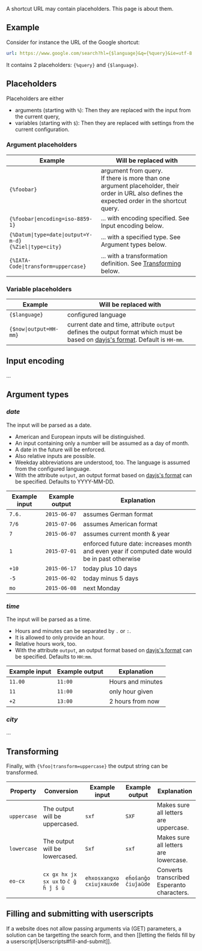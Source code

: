 A shortcut URL may contain placeholders. This page is about them.

## Example

Consider for instance the URL of the Google shortcut:

```yaml
url: https://www.google.com/search?hl={$language}&q={%query}&ie=utf-8
```

It contains 2 placeholders: `{%query}` and `{$language}`.

## Placeholders

Placeholders are either

-   arguments (starting with `%`): Then they are replaced with the input from the current query,
-   variables (starting with `$`): Then they are replaced with settings from the current configuration.

### Argument placeholders

| Example                                                     | Will be replaced with                                                                                                                              |
| ----------------------------------------------------------- | -------------------------------------------------------------------------------------------------------------------------------------------------- |
| `{%foobar}`                                                 | argument from query. <br>If there is more than one argument placeholder, their order in URL also defines the expected order in the shortcut query. |
| `{%foobar\|encoding=iso-8859-1}`                            | ... with encoding specified. See Input encoding below.                                                                                             |
| `{%Datum\|type=date\|output=Y-m-d}`<br>`{%Ziel\|type=city}` | ... with a specified type. See Argument types below.                                                                                               |
| `{%IATA-Code\|transform=uppercase}`                         | ... with a transformation definition. See [Transforming](https://github.com/trovu/trovu.github.io/wiki/Shortcut-URLs#transforming) below.          |

### Variable placeholders

| Example                | Will be replaced with                                                                                                                                                       |
| ---------------------- | --------------------------------------------------------------------------------------------------------------------------------------------------------------------------- |
| `{$language}`          | configured language                                                                                                                                                         |
| `{$now\|output=HH-mm}` | current date and time, attribute `output` defines the output format which must be based on [dayjs's format](https://day.js.org/docs/en/display/format). Default is `HH-mm`. |

## Input encoding

...

## Argument types

### _date_

The input will be parsed as a date.

-   American and European inputs will be distinguished.
-   An input containing only a number will be assumed as a day of month.
-   A date in the future will be enforced.
-   Also relative inputs are possible.
-   Weekday abbreviations are understood, too. The language is assumed from the configured language.
-   With the attribute `output`, an output format based on [dayjs's format](https://day.js.org/docs/en/display/format) can be specified. Defaults to YYYY-MM-DD.

| Example input | Example output | Explanation                                                                                     |
| ------------- | -------------- | ----------------------------------------------------------------------------------------------- |
| `7.6.`        | `2015-06-07`   | assumes German format                                                                           |
| `7/6`         | `2015-07-06`   | assumes American format                                                                         |
| `7`           | `2015-06-07`   | assumes current month & year                                                                    |
| `1`           | `2015-07-01`   | enforced future date: increases month and even year if computed date would be in past otherwise |
| `+10`         | `2015-06-17`   | today plus 10 days                                                                              |
| `-5`          | `2015-06-02`   | today minus 5 days                                                                              |
| `mo`          | `2015-06-08`   | next Monday                                                                                     |

### _time_

The input will be parsed as a time.

-   Hours and minutes can be separated by `.` or `:`.
-   It is allowed to only provide an hour.
-   Relative hours work, too.
-   With the attribute `output`, an output format based on [dayjs's format](https://day.js.org/docs/en/display/format) can be specified. Defaults to `HH:mm`.

| Example input | Example output | Explanation       |
| ------------- | -------------- | ----------------- |
| `11.00`       | `11:00`        | Hours and minutes |
| `11`          | `11:00`        | only hour given   |
| `+2`          | `13:00`        | 2 hours from now  |

### _city_

...

## Transforming

Finally, with `{%foo|transform=uppercase}` the output string can be transformed.

| Property    | Conversion                           | Example input             | Example output      | Explanation                                |
| ----------- | ------------------------------------ | ------------------------- | ------------------- | ------------------------------------------ |
| `uppercase` | The output will be uppercased.       | `sxf`                     | `SXF`               | Makes sure all letters are uppercase.      |
| `lowercase` | The output will be lowercased.       | `Sxf`                     | `sxf`               | Makes sure all letters are lowercase.      |
| `eo-cx`     | `cx gx hx jx sx ux` to `ĉ ĝ ĥ ĵ ŝ ŭ` | `ehxosxangxo cxiujxauxde` | `eĥoŝanĝo ĉiuĵaŭde` | Converts transcribed Esperanto characters. |

## Filling and submitting with userscripts

If a website does not allow passing arguments via (GET) parameters, a solution can be targetting the search form, and then [[letting the fields fill by a userscript|Userscripts#fill-and-submit]].
